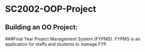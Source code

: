 # SC2002-OOP-Project
## Building an OO Project:
###Final Year Project Management System (FYPMS).
FYPMS is an application for staffs and students to manage FYP. 

